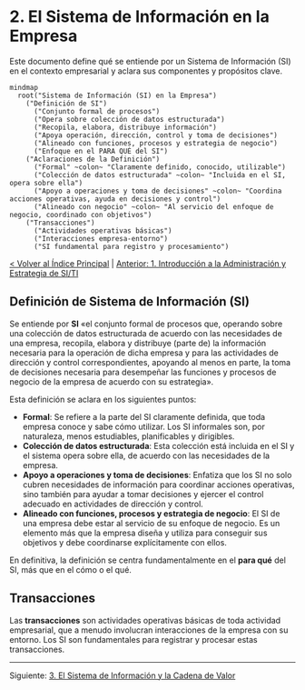 # 2. El Sistema de Información en la Empresa

Este documento define qué se entiende por un Sistema de Información (SI) en el contexto empresarial y aclara sus componentes y propósitos clave.

```mermaid
mindmap
  root("Sistema de Información (SI) en la Empresa")
    ("Definición de SI")
      ("Conjunto formal de procesos")
      ("Opera sobre colección de datos estructurada")
      ("Recopila, elabora, distribuye información")
      ("Apoya operación, dirección, control y toma de decisiones")
      ("Alineado con funciones, procesos y estrategia de negocio")
      ("Enfoque en el PARA QUÉ del SI")
    ("Aclaraciones de la Definición")
      ("Formal" ~colon~ "Claramente definido, conocido, utilizable")
      ("Colección de datos estructurada" ~colon~ "Incluida en el SI, opera sobre ella")
      ("Apoyo a operaciones y toma de decisiones" ~colon~ "Coordina acciones operativas, ayuda en decisiones y control")
      ("Alineado con negocio" ~colon~ "Al servicio del enfoque de negocio, coordinado con objetivos")
    ("Transacciones")
      ("Actividades operativas básicas")
      ("Interacciones empresa-entorno")
      ("SI fundamental para registro y procesamiento")
```

[< Volver al Índice Principal](./00_Indice_SI_TI.md) | [Anterior: 1. Introducción a la Administración y Estrategia de SI/TI](./01_Introduccion_Administracion_Estrategia.md)

## Definición de Sistema de Información (SI)

Se entiende por **SI** «el conjunto formal de procesos que, operando sobre una colección de datos estructurada de acuerdo con las necesidades de una empresa, recopila, elabora y distribuye (parte de) la información necesaria para la operación de dicha empresa y para las actividades de dirección y control correspondientes, apoyando al menos en parte, la toma de decisiones necesaria para desempeñar las funciones y procesos de negocio de la empresa de acuerdo con su estrategia».

Esta definición se aclara en los siguientes puntos:

*   **Formal**: Se refiere a la parte del SI claramente definida, que toda empresa conoce y sabe cómo utilizar. Los SI informales son, por naturaleza, menos estudiables, planificables y dirigibles.
*   **Colección de datos estructurada**: Esta colección está incluida en el SI y el sistema opera sobre ella, de acuerdo con las necesidades de la empresa.
*   **Apoyo a operaciones y toma de decisiones**: Enfatiza que los SI no solo cubren necesidades de información para coordinar acciones operativas, sino también para ayudar a tomar decisiones y ejercer el control adecuado en actividades de dirección y control.
*   **Alineado con funciones, procesos y estrategia de negocio**: El SI de una empresa debe estar al servicio de su enfoque de negocio. Es un elemento más que la empresa diseña y utiliza para conseguir sus objetivos y debe coordinarse explícitamente con ellos.

En definitiva, la definición se centra fundamentalmente en el **para qué** del SI, más que en el cómo o el qué.

## Transacciones

Las **transacciones** son actividades operativas básicas de toda actividad empresarial, que a menudo involucran interacciones de la empresa con su entorno. Los SI son fundamentales para registrar y procesar estas transacciones.

---

Siguiente: [3. El Sistema de Información y la Cadena de Valor](./03_SI_Cadena_Valor.md) 